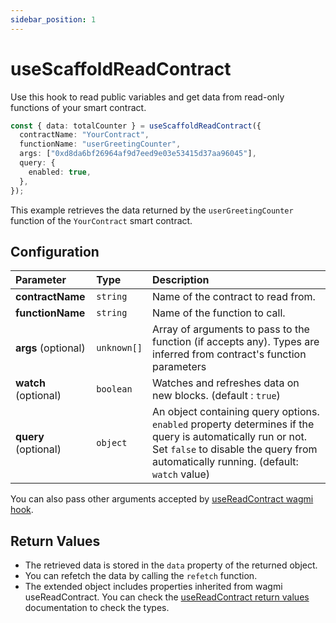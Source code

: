 ```yaml
---
sidebar_position: 1
---
```


# useScaffoldReadContract

Use this hook to read public variables and get data from read-only functions of your smart contract.

```ts
const { data: totalCounter } = useScaffoldReadContract({
  contractName: "YourContract",
  functionName: "userGreetingCounter",
  args: ["0xd8da6bf26964af9d7eed9e03e53415d37aa96045"],
  query: {
    enabled: true,
  },
});
```

This example retrieves the data returned by the `userGreetingCounter` function of the `YourContract` smart contract.

## Configuration

| Parameter            | Type        | Description                                                                                                                                                                                       |
| :------------------- | :---------- | :------------------------------------------------------------------------------------------------------------------------------------------------------------------------------------------------ |
| **contractName**     | `string`    | Name of the contract to read from.                                                                                                                                                                |
| **functionName**     | `string`    | Name of the function to call.                                                                                                                                                                     |
| **args** (optional)  | `unknown[]` | Array of arguments to pass to the function (if accepts any). Types are inferred from contract's function parameters                                                                               |
| **watch** (optional) | `boolean`   | Watches and refreshes data on new blocks. (default : `true`)                                                                                                                                      |
| **query** (optional) | `object`    | An object containing query options. `enabled` property determines if the query is automatically run or not. Set `false` to disable the query from automatically running. (default: `watch` value) |

You can also pass other arguments accepted by [useReadContract wagmi hook](https://wagmi.sh/react/api/hooks/useReadContract#parameters).

## Return Values

- The retrieved data is stored in the `data` property of the returned object.
- You can refetch the data by calling the `refetch` function.
- The extended object includes properties inherited from wagmi useReadContract. You can check the [useReadContract return values](https://wagmi.sh/react/api/hooks/useReadContract#return-type) documentation to check the types.
